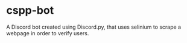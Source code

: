# cspp-bot

A Discord bot created using Discord.py, that uses selinium to scrape a webpage in order to verify users.
